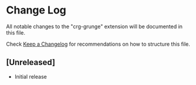 # Change Log

All notable changes to the "crg-grunge" extension will be documented in this file.

Check [Keep a Changelog](http://keepachangelog.com/) for recommendations on how to structure this file.

## [Unreleased]

- Initial release
